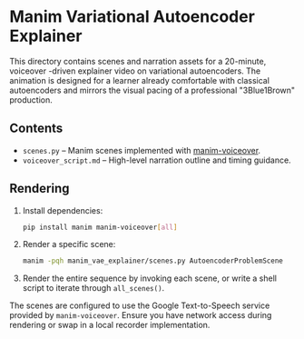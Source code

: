 # Manim Variational Autoencoder Explainer

This directory contains scenes and narration assets for a 20-minute, voiceover
-driven explainer video on variational autoencoders.  The animation is designed
for a learner already comfortable with classical autoencoders and mirrors the
visual pacing of a professional "3Blue1Brown" production.

## Contents

- `scenes.py` – Manim scenes implemented with [manim-voiceover](https://github.com/Mathigon/manim-voiceover).
- `voiceover_script.md` – High-level narration outline and timing guidance.

## Rendering

1. Install dependencies:
   ```bash
   pip install manim manim-voiceover[all]
   ```
2. Render a specific scene:
   ```bash
   manim -pqh manim_vae_explainer/scenes.py AutoencoderProblemScene
   ```
3. Render the entire sequence by invoking each scene, or write a shell script to
   iterate through `all_scenes()`.

The scenes are configured to use the Google Text-to-Speech service provided by
`manim-voiceover`.  Ensure you have network access during rendering or swap in a
local recorder implementation.

